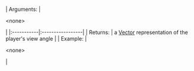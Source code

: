 | Arguments: | 

&lt;none&gt;

 |
|:-----------|:-----------------|
| Returns: | a [Vector](Vector.md) representation of the player's view angle |
| Example: | 

&lt;none&gt;

 |